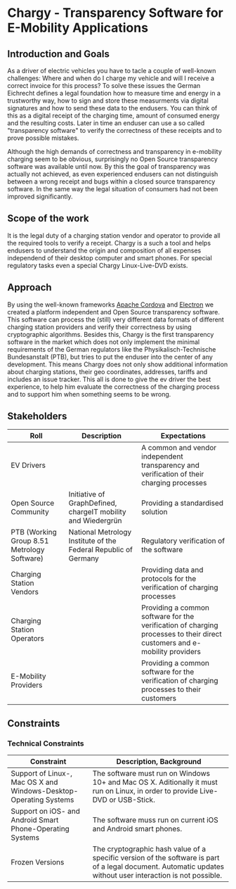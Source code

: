 # Chargy - Transparency Software for E-Mobility Applications

## Introduction and Goals

As a driver of electric vehicles you have to tacle a couple of well-known
challenges: Where and when do I charge my vehicle and will I receive a
correct invoice for this process? To solve these issues the German Eichrecht
defines a legal foundation how to measure time and energy in a trustworthy
way, how to sign and store these measurments via digital signatures and how
to send these data to the endusers. You can think of this as a digital
receipt of the charging time, amount of consumed energy and the resulting
costs. Later in time an enduser can use a so called "transparency software"
to verify the correctness of these receipts and to prove possible mistakes.

Although the high demands of correctness and transparency in e-mobility
charging seem to be obvious, surprisingly no Open Source transparency
software was available until now. By this the goal of transparency was
actually not achieved, as even experienced endusers can not distinguish
between a wrong receipt and bugs within a closed source transparency
software. In the same way the legal situation of consumers had not been
improved significantly.


## Scope of the work

It is the legal duty of a charging station vendor and operator to provide
all the required tools to verify a receipt. Chargy is a such a tool and
helps endusers to understand the origin and composition of all expenses
independend of their desktop computer and smart phones. For special
regulatory tasks even a special Chargy Linux-Live-DVD exists.


## Approach

By using the well-known frameworks [Apache Cordova](https://cordova.apache.org/)
and [Electron](https://electronjs.org) we created a platform independent and
Open Source transparency software. This software can process the (still) very
different data formats of different charging station providers and verify their
correctness by using cryptographic algorithms. Besides this, Chargy is the first
transparency software in the market which does not only implement the minimal
requirements of the German regulators like the Physikalisch-Technische
Bundesanstalt (PTB), but tries to put the enduser into the center of any
development. This means Chargy does not only show additional information
about charging stations, their geo coordinates, addresses, tariffs and
includes an issue tracker. This all is done to give the ev driver the best
experience, to help him evaluate the correctness of the charging process
and to support him when something seems to be wrong.

## Stakeholders

Roll | Description | Expectations                 
-- | -- | -- 
EV Drivers | | A common and vendor independent transparency and verification of their charging processes
Open Source Community | Initiative of GraphDefined, chargeIT mobility and Wiedergrün | Providing a standardised solution
PTB (Working Group 8.51 Metrology Software) | National Metrology Institute of the Federal Republic of Germany | Regulatory verification of the software
Charging Station Vendors | | Providing data and protocols for the verification of charging processes
Charging Station Operators | | Providing a common software for the verification of charging processes to their direct customers and e-mobility providers
E-Mobility Providers | | Providing a common software for the verification of charging processes to their customers


## Constraints

### Technical Constraints

Constraint | Description, Background                  
-- | -- 
Support of Linux-, Mac OS X and Windows-Desktop-Operating Systems | The software must run on Windows 10+ and Mac OS X. Aditionally it must run on Linux, in order to provide Live-DVD or USB-Stick. 
Support on iOS- and Android Smart Phone-Operating Systems | The software muss run on current iOS and Android smart phones.
Frozen Versions | The cryptographic hash value of a specific version of the software is part of a legal document. Automatic updates without user interaction is not possible.


